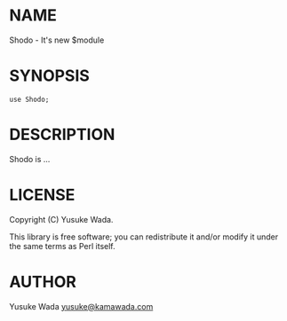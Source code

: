 # NAME

Shodo - It's new $module

# SYNOPSIS

    use Shodo;

# DESCRIPTION

Shodo is ...

# LICENSE

Copyright (C) Yusuke Wada.

This library is free software; you can redistribute it and/or modify
it under the same terms as Perl itself.

# AUTHOR

Yusuke Wada <yusuke@kamawada.com>
